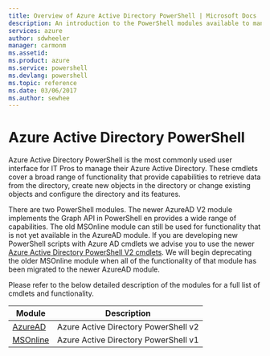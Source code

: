 ```yaml
---
title: Overview of Azure Active Directory PowerShell | Microsoft Docs
description: An introduction to the PowerShell modules available to manage Azure Active Directory resources
services: azure
author: sdwheeler
manager: carmonm
ms.assetid:
ms.product: azure
ms.service: powershell
ms.devlang: powershell
ms.topic: reference
ms.date: 03/06/2017
ms.author: sewhee
---
```

# Azure Active Directory PowerShell

Azure Active Directory PowerShell is the most commonly used user interface for IT Pros to manage
their Azure Active Directory. These cmdlets cover a broad range of functionality that provide
capabilities to retrieve data from the directory, create new objects in the directory or change
existing objects and configure the directory and its features.

There are two PowerShell modules. The newer AzureAD V2 module implements the Graph API in
PowerShell en provides a wide range of capabilities. The old MSOnline module can still be used for
functionality that is not yet available in the AzureAD module. If you are developing new PowerShell
scripts with Azure AD cmdlets we advise you to use the newer
[Azure Active Directory PowerShell V2 cmdlets](https://docs.microsoft.com/en-us/powershell/azuread/v2/azureactivedirectory).
We will begin deprecating the older MSOnline module when all of the functionality of that module
has been migrated to the newer AzureAD module.

Please refer to the below detailed description of the modules for a full list of cmdlets and
functionality.


Module | Description
------ | -----------
[AzureAD](https://docs.microsoft.com/en-us/powershell/azuread/v2/azureactivedirectory) | Azure Active Directory PowerShell v2
[MSOnline](https://docs.microsoft.com/en-us/powershell/msonline/v1/azureactivedirectory)| Azure Active Directory PowerShell v1

